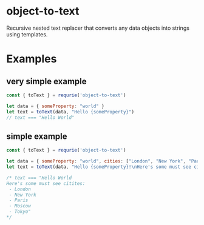 # object-to-text
Recursive nested text replacer that converts any data objects into strings using templates.

# Examples
## very simple example
```javascript
const { toText } = requrie('object-to-text')

let data = { someProperty: "world" }
let text = toText(data, "Hello {someProperty}")
// text === "Hello World"
```


## simple example
```javascript
const { toText } = requrie('object-to-text')

let data = { someProperty: "world", cities: ["London", "New York", "Paris", "Moscow", "Tokyo"] }
let text = toText(data, "Hello {someProperty}!\nHere's some must see cities: {cities:\n - {$}}")

/* text === "Hello World
Here's some must see citites:
 - London
 - New York
 - Paris
 - Moscow
 - Tokyo"
*/
```
